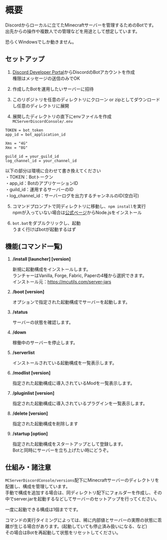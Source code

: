 # 概要
Discordからローカルに立てたMinecraftサーバーを管理するためのBotです。  
出先からの操作や複数人での管理などを用途として想定しています。  
  
恐らくWindowsでしか動きません。

## セットアップ
1. [Discord Developer Portal](https://discord.com/developers/applications)からDiscordのBotアカウントを作成  
   権限はメッセージの送信のみでOK

2. 作成したBotを運用したいサーバーに招待
   
3. このリポジトリを任意のディレクトリにクローン or zipとしてダウンロードし任意のディレクトリに展開
   
4. 展開したディレクトリの直下にenvファイルを作成 `MCServerDiscordConsole/.env`

```
TOKEN = bot_token
app_id = bot_application_id

Xms = "4G"
Xmx = "8G"

guild_id = your_guild_id
log_channel_id = your_channel_id
```
以下の部分は環境に合わせて書き換えてください  
・TOKEN：Botトークン  
・app_id：BotのアプリケーションID  
・guild_id：運用するサーバーのID  
・log_channel_id：サーバーログを出力するチャンネルのID(空白可)

5. コマンドプロンプトで同ディレクトリに移動し、`npm install`を実行  
   npmが入っていない場合は[公式ページ](https://nodejs.org/en/download/prebuilt-installer)からNode.jsをインストール
   
6. `bot.bat`をダブルクリックし、起動  
   うまく行けばbotが起動するはず

## 機能(コマンド一覧)

1. **/install [launcher] [version]**
  
   新規に起動構成をインストールします。  
   ランチャーはVanilla, Forge, Fabric, Paperの4種から選択できます。  
   インストール元：https://mcutils.com/server-jars

2. **/boot [version]**

   オプションで指定された起動構成でサーバーを起動します。

3. **/status**

   サーバーの状態を確認します。

4. **/down**

    稼働中のサーバーを停止します。

5. **/serverlist**

   インストールされている起動構成を一覧表示します。

6. **/modlist [version]**

   指定された起動構成に導入されているModを一覧表示します。

7. **/pluginlist [version]**

   指定された起動構成に導入されているプラグインを一覧表示します。

8. **/delete [version]**

   指定された起動構成を削除します

9. **/startup [option]**

    指定された起動構成をスタートアップとして登録します。  
   Botと同時にサーバーを立ち上げたい時にどうぞ。

## 仕組み・諸注意
`MCServerDiscordConsole/versions`配下にMinecraftサーバーのディレクトリを配置し、構成を管理しています。  
手動で構成を追加する場合は、同ディレクトリ配下にフォルダーを作成し、その中でserver.jarを起動するなどしてサーバーのセットアップを行ってください。　　

一度に起動できる構成は1個までです。  
  
コマンドの実行タイミングによっては、稀に内部値とサーバーの実際の状態に乖離が生じる場合があります。(起動していても停止済み扱いになる、など)  
その場合はBotを再起動して状態をリセットしてください。
